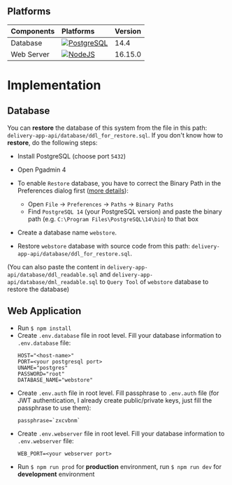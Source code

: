 ## Platforms

|Components |Platforms | Version |
| :---      |   :---            | :---            |
|Database|[![PostgreSQL][postgresql]][postgresql-url]| 14.4 |
|Web Server| [![NodeJS][nodejs]][nodejs-url]| 16.15.0 |

# Implementation

## Database

You can **restore** the database of this system from the file in this path: `delivery-app-api/database/ddl_for_restore.sql`. If you don't know how to **restore**, do the following steps:

- Install PostgreSQL (choose port `5432`)
- Open Pgadmin 4 
- To enable `Restore` database, you have to correct the Binary Path in the Preferences dialog first ([more details](https://dba.stackexchange.com/questions/149169/binary-path-in-the-pgadmin-preferences)):
    - Open `File` &#8594; `Preferences` &#8594;  `Paths` &#8594; `Binary Paths`
    - Find `PostgreSQL 14` (your PostgreSQL version) and paste the binary path (e.g. `C:\Program Files\PostgreSQL\14\bin`) to that box 

- Create a database name `webstore`.

- Restore `webstore` database with source code from this path: `delivery-app-api/database/ddl_for_restore.sql`.

(You can also paste the content in `delivery-app-api/database/ddl_readable.sql` and `delivery-app-api/database/dml_readable.sql` to `Query Tool` of `webstore` database to restore the database)
## Web Application

- Run `$ npm install`
- Create `.env.database` file in root level. Fill your database information to `.env.database` file:
    ```
    HOST="<host-name>"
    PORT=<your postgresql port>
    UNAME="postgres"
    PASSWORD="root"
    DATABASE_NAME="webstore"
    ```
- Create `.env.auth` file in root level. Fill passphrase to `.env.auth` file (for JWT authentication, I already create public/private keys, just fill the passphrase to use them):
    ```
    passphrase=`zxcvbnm`
    ```
<!-- - Create private/public key (For JWT authentication):
    - Install [OpenSSL](https://slproweb.com/products/Win32OpenSSL.html) (version 63MB)
    - Add the path of binary file `...\OpenSSL-Win64\bin` to environment variables.
    - To create private key, run this cmd in root level:
    `openssl genrsa -des3 -out private.pem 2048` 
    - Enter passphrase
    - Fill the passphrase like below to `.env.auth` file in root level:  
        ```
        passphrase='your-passhrase'
        ```
    - To create public key, run this cmd in root level: `openssl rsa -in private.pem -outform PEM -pubout -out public.pem`  -->

- Create `.env.webserver` file in root level. Fill your database information to `.env.webserver` file:
    ```
    WEB_PORT=<your webserver port>
    ```
- Run `$ npm run prod` for **production** environment, run `$ npm run dev` for **development** environment

[postgresql]: https://img.shields.io/badge/postgreSQL-4169E1?style=for-the-badge&logo=PostgreSQL&logoColor=white
[postgresql-url]: https://www.postgresql.org/docs/10/index.html
[nodejs]: https://img.shields.io/badge/NodeJS-339933?style=for-the-badge&logo=nodedotjs&logoColor=white
[nodejs-url]: https://nodejs.org/dist/latest-v18.x/docs/api/
